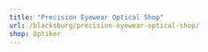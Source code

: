 ```yaml
---
title: "Precision Eyewear Optical Shop"
url: /blacksburg/precision-eyewear-optical-shop/
shop: Optiker
---
```

